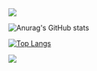<img src="https://capsule-render.vercel.app/api?type=waving&color=BDBDC8&height=150&section=header" />

![Anurag's GitHub stats](https://github-readme-stats.vercel.app/api?username=catdevdog&show_icons=true&theme=radical)

[![Top Langs](https://github-readme-stats.vercel.app/api/top-langs/?username=catdevdog)](https://github.com/anuraghazra/github-readme-stats)

<img src="https://capsule-render.vercel.app/api?type=waving&color=BDBDC8&height=150&section=footer" />
